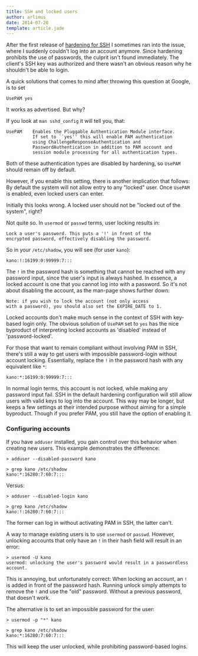 ```yaml
---
title: SSH and locked users
author: arlimus
date: 2014-07-28
template: article.jade
---
```


After the first release of [hardening for SSH](https://github.com/TelekomLabs/chef-ssh-hardening) I sometimes ran into the issue, where I suddenly couldn't log into an account anymore. Since hardening prohibits the use of passwords, the culprit isn't found immediately. The client's SSH key was authorized and there wasn't an obvious reason why he shouldn't be able to login.

<span class="more"></span>

A quick solutions that comes to mind after throwing this question at Google, is to set

    UsePAM yes

It works as advertised. But why?

If you look at `man sshd_config` it will tell you, that:

    UsePAM    Enables the Pluggable Authentication Module interface.
              If set to ``yes'' this will enable PAM authentication
              using ChallengeResponseAuthentication and
              PasswordAuthentication in addition to PAM account and
              session module processing for all authentication types.

Both of these authentication types are disabled by hardening, so `UsePAM` should remain off by default.

However, if you enable this setting, there is another implication that follows: By default the system will not allow entry to any "locked" user. Once `UsePAM` is enabled, even locked users can enter.

Initially this looks wrong. A locked user should not be "locked out of the system", right?

Not quite so. In `usermod` or `passwd` terms, user locking results in:

    Lock a user's password. This puts a '!' in front of the 
    encrypted password, effectively disabling the password. 

So in your `/etc/shadow`, you will see (for user `kano`):

    kano:!:16199:0:99999:7:::

The `!` in the password hash is something that cannot be reached with any password input, since the user's input is always hashed. In essence, a locked account is one that you cannot log into with a password. So it's not about disabling the account, as the man-page shows further down:

    Note: if you wish to lock the account (not only access
    with a password), you should also set the EXPIRE_DATE to 1. 

Locked accounts don't make much sense in the context of SSH with key-based login only. The obvious solution of `UsePAM` set to `yes` has the nice byproduct of interpreting locked accounts as 'disabled' instead of 'password-locked'.

For those that want to remain compliant without involving PAM in SSH, there's still a way to get users with impossible password-login without account locking. Essentially, replace the `!` in the password hash with any equivalent like `*`:

    kano:*:16199:0:99999:7:::

In normal login terms, this account is not locked, while making any password input fail. SSH in the default hardening configuration will still allow users with valid keys to log into the account. This way may be longer, but keeps a few settings at their intended purpose without aiming for a simple byproduct. Though if you prefer PAM, you still have the option of enabling it.

### Configuring accounts

If you have `adduser` installed, you gain control over this behavior when creating new users. This example demonstrates the difference:

    > adduser --disabled-password kano

    > grep kano /etc/shadow
    kano:*:16280:7:60:7:::

Versus:

    > adduser --disabled-login kano

    > grep kano /etc/shadow
    kano:!:16280:7:60:7:::

The former can log in without activating PAM in SSH, the latter can't.

A way to manage existing users is to use `usermod` or `passwd`. However, unlocking accounts that only have an `!` in their hash field will result in an error:

    > usermod -U kano
    usermod: unlocking the user's password would result in a passwordless account.

This is annoying, but unfortunately correct: When locking an account, an `!` is added in front of the password hash. Running unlock simply attempts to remove the `!` and use the "old" password. Without a previous password, that doesn't work.

The alternative is to set an impossible password for the user:

    > usermod -p "*" kano
    
    > grep kano /etc/shadow
    kano:*:16280:7:60:7:::

This will keep the user unlocked, while prohibiting password-based logins.